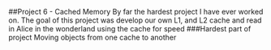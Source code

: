 ##Project 6 - Cached Memory
By far the hardest project I have ever worked on. The goal of this project was develop our own L1, and L2 cache and read in Alice in the wonderland using the cache for speed
###Hardest part of project
Moving objects from one cache to another